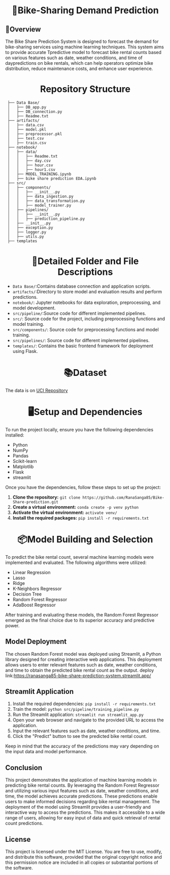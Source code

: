 # <h1 align="center">:bicyclist:Bike-Sharing Demand Prediction
## :briefcase:Overview
The Bike Share Prediction System is designed to forecast the demand for bike-sharing services using machine learning techniques. This system aims to provide accurate Tpredictive model to forecast bike rental counts based on various features such as date, weather conditions, and time of daypredictions on bike rentals, which can help operators optimize bike distribution, reduce maintenance costs, and enhance user experience.

## <h1 align="center">Repository Structure

     ├── Data Base/
     │   ├── DB_app.py
     │   ├── DB_connection.py
     │   ├── Readme.txt
     ├── artifacts/
     │   ├── data.csv
     │   ├── model.pkl
     │   ├── preprocessor.pkl
     │   ├── test.csv
     │   ├── train.csv
     ├── notebook/
     │   ├── data/
     │   │   ├── Readme.txt
     │   │   ├── day.csv
     │   │   ├── hour.csv
     │   │   ├── hour1.csv
     │   ├── MODEL_TRAINING.ipynb
     │   ├── bike share prediction EDA.ipynb
     ├── src/
     │   ├── components/
     │   │   ├── __init__.py
     │   │   ├── data_ingestion.py
     │   │   ├── data_transformation.py
     │   │   ├── model_trainer.py
     │   ├── pipelines/
     │   │   ├── __init__.py
     │   │   ├── prediction_pipeline.py
     │   ├── __init__.py
     │   ├── exception.py
     │   ├── logger.py
     │   ├── utils.py
     ├── templates

     
## <h1 align="center">:open_file_folder:Detailed Folder and File Descriptions
* `Data Base/`:Contains database connection and application scripts.
* `artifacts/`:Directory to store model and evaluation results and perform predictions.
* `notebook/`: Jupyter notebooks for data exploration, preprocessing, and model development.
* `src/pipeline/`:Source code for different implemented pipelines.
* `src/`: Source code for the project, including preprocessing functions and model training.
* `src/components/`: Source code for preprocessing functions and model training.
* `src/pipelines/`: Source code for different implemented pipelines.
* `templates/`: Contains the basic frontend framework for deployment using Flask.
  

##  <h1 align="center">:books:Dataset
  The data is on [UCI Repository](https://archive.ics.uci.edu/ml/datasets/Bike+Sharing+Dataset) 
  

## <h1 align="center">:desktop_computer:Setup and Dependencies
To run the project locally, ensure you have the following dependencies installed:
- Python 
- NumPy
- Pandas
- Scikit-learn
- Matplotlib
- Flask
- streamlit

Once you have the dependencies, follow these steps to set up the project:
1. **Clone the repository:** `git clone https://github.com/RanaSanga85/Bike-Share-prediction.git`
2. **Create a virtual environment:** `conda create -p venv python`
3. **Activate the virtual environment:** `activate venv/`
4. **Install the required packages:** `pip install -r requirements.txt`

   
## <h1 align="center">:package:Model Building and Selection
To predict the bike rental count, several machine learning models were implemented and evaluated. The following algorithms were utilized:

 * Linear Regression
 * Lasso
 * Ridge
 * K-Neighbors Regressor
 * Decision Tree
 * Random Forest Regressor
 * AdaBoost Regressor

After training and evaluating these models, the Random Forest Regressor emerged as the final choice due to its superior accuracy and predictive power.


## Model Deployment
The chosen Random Forest model was deployed using Streamlit, a Python library designed for creating interactive web applications. This deployment allows users to enter relevant features such as date, weather conditions, and time to obtain the predicted bike rental count as the output.
 deploy link:https://ranasanga85-bike-share-prediction-system.streamlit.app/

 
## Streamlit Application
 1. Install the required dependencies:
        ```pip install -r requirements.txt```
 2. Train the model:
       ```python src/pipeline/training_pipeline.py```
 3. Run the Streamlit application:
       ```streamlit run streamlit_app.py```
 4. Open your web browser and navigate to the provided URL to access the application.
 5. Input the relevant features such as date, weather conditions, and time.
 6. Click the "Predict" button to see the predicted bike rental count.
   
Keep in mind that the accuracy of the predictions may vary depending on the input data and model performance.



## Conclusion
This project demonstrates the application of machine learning models in predicting bike rental counts. By leveraging the Random Forest Regressor and utilizing various input features such as date, weather conditions, and time, the model achieves accurate predictions. These predictions enable users to make informed decisions regarding bike rental management.
The deployment of the model using Streamlit provides a user-friendly and interactive way to access the predictions. This makes it accessible to a wide range of users, allowing for easy input of data and quick retrieval of rental count predictions.



## License
This project is licensed under the MIT License. You are free to use, modify, and distribute this software, provided that the original copyright notice and this permission notice are included in all copies or substantial portions of the software.
